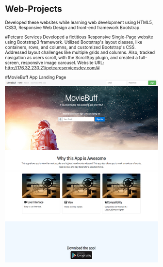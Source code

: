 # Web-Projects
Developed these websites while learning web development using HTML5, CSS3, Responsive Web Design and front-end framework Bootstrap.

#Petcare Services
Developed a fictitious Responsive Single-Page website using Bootstrap3 framework. Utilized Bootstrap's layout classes, like containers, rows, and columns, and customized Bootstrap's CSS. Addressed layout challenges like multiple grids and columns. Also, tracked navigation as users scroll, with the ScrollSpy plugin, and created a full-screen, responsive image carousel. Website URL: http://176.32.230.21/petcareservicesdev.com/#
<img height=400 src="">

#MovieBuff App Landing Page
<img height=300 src="https://github.com/apatil88/Web-Projects/blob/master/Bootstrap-Project-AppLandingPage/images/App-Landing-Page-Screenshot1.png">
<img height=300 src="https://github.com/apatil88/Web-Projects/blob/master/Bootstrap-Project-AppLandingPage/images/App-Landing-Page-Screenshot2.png">

